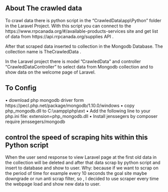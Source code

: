 <h2>About The crawled data</h2>
To crawl data there is python script in the “CrawledData\app\Python” folder in the Laravel Project. With this script you can connect to the https://www.rrpcanada.org/#/available-products-services site and get list of data from https://api.rrpcanada.org/supplies API .

After that scraped data inserted to collection in the Mongodb Database. The collection name is TheCrawledData .

In the Laravel project there is model ”CrawledData” and controller  “CrawledDataController” to select data from Mongodb collection and to show data on the welcome page of Laravel.

<h2>To Config</h2>
•	download php mongodb driver form https://pecl.php.net/package/mongodb/1.10.0/windows
•	copy php_mongodb.dll to C:\xampp\php\ext
•	Add the following line to your php.ini file: extension=php_mongodb.dll
•	Install jenssegers  by composer require jenssegers/mongodb

<h2>control the speed of scraping hits within this Python script</h2>
When the user send response to view Laravel page at the first old data in the collection will be deleted and after that data scrap by python script and insert to database and show to user.
Why: because if we want to scrap on the period of time for example every 10 seconds the goal site maybe downgrade or run anti scrap filter, so , I decided to use scraper every time the webpage load and show new data to user.




